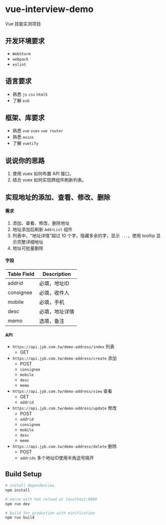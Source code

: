 # vue-interview-demo

Vue 技能实测项目

## 开发环境要求

- `WebStorm`
- `webpack`
- `eslint`

## 语言要求

- 熟悉 `js` `css` `html5`
- 了解 `es6`

## 框架、库要求

- 熟悉 `vue` `vuex` `vue router`
- 熟悉 `axios`
- 了解 `vuetify`

## 说说你的思路

1. 使用 vuex 如何布置 API 接口。
1. 结合 vuex 如何实现跨组件刷新列表。

## 实现地址的添加、查看、修改、删除

#### 需求

1. 添加、查看、修改、删除地址
1. 地址添加后刷新 `AddrList` 组件
1. 列表中，“地址详情”超过 10 个字，隐藏多余的字，显示 `...`，使用 tooltip 显示完整详细地址
1. 地址可批量删除

#### 字段

Table Field | Description
----------- | -----------
addrid      | 必填，地址ID
consignee   | 必填，收件人
mobile      | 必填，手机
desc        | 必填，地址详情
memo        | 选填，备注

#### API

- `https://api.jyb.com.tw/demo-address/index` 列表
  - GET
- `https://api.jyb.com.tw/demo-address/create` 添加
  - POST
  - `consignee`
  - `mobile`
  - `desc`
  - `memo`
- `https://api.jyb.com.tw/demo-address/view` 查看
  - GET
  - `addrid` 
- `https://api.jyb.com.tw/demo-address/update` 修改
  - POST
  - `addrid`
  - `consignee`
  - `mobile`
  - `desc`
  - `memo`
- `https://api.jyb.com.tw/demo-address/delete` 删除
  - POST
  - `addrids` 多个地址ID使用半角逗号隔开

## Build Setup

``` bash
# install dependencies
npm install

# serve with hot reload at localhost:8889
npm run dev

# build for production with minification
npm run build
```
